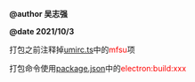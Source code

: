 **@author 吴志强**

**@date 2021/10/3**

打包之前注释掉[umirc.ts](../.umirc.ts)中的<font color='red'>mfsu</font>项

打包命令使用[package.json](../package.json)中的<font color='red'>electron:build:xxx</font>


